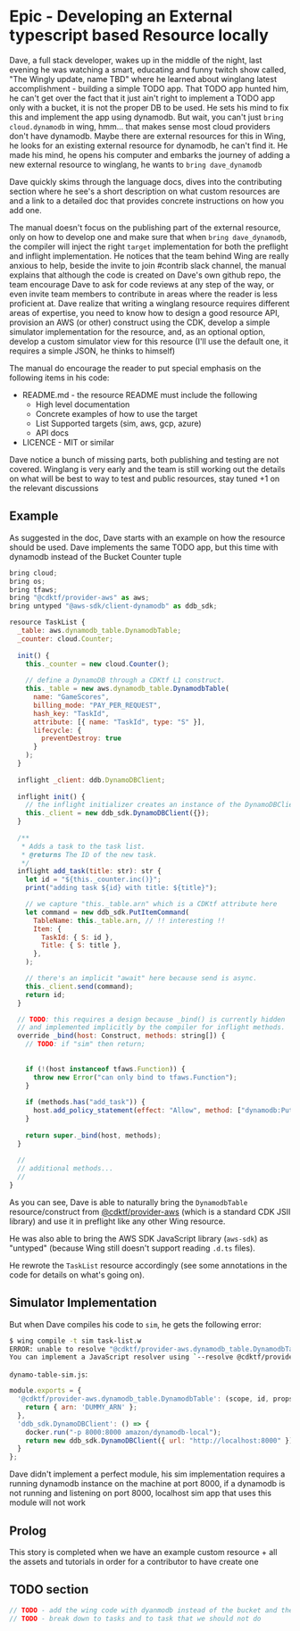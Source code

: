 # Epic - Developing an External typescript based Resource locally

Dave, a full stack developer, wakes up in the middle of the night, last evening he was watching a smart, educating and funny twitch show called, "The Wingly update, name TBD" where he learned about winglang latest accomplishment -  building a simple TODO app. That TODO app hunted him, he can't get over the fact that it just ain't right to implement a TODO app only with a bucket, it is not the proper DB to be used. He sets his mind to fix this and implement the app using dynamodb. But wait, you can't just `bring cloud.dynamodb` in wing, hmm... that makes sense most cloud providers don't have dynamodb. Maybe there are external resources for this in Wing, he looks for an existing external resource for dynamodb, he can't find it. He made his mind, he opens his computer and embarks the journey of adding a new external resource to winglang, he wants to `bring dave_dynamodb`

Dave quickly skims through the language docs, dives into the contributing section where he see's a short description on what custom resources are and a link to a detailed doc that provides concrete instructions on how you add one. 

The manual doesn't focus on the publishing part of the external resource, only on how to develop one and make sure that when `bring dave_dynamodb`, the compiler will inject the right `target` implementation for both the preflight and inflight implementation. He notices that the team behind Wing are really anxious to help, beside the invite to join #contrib slack channel, the manual explains that although the code is created on Dave's own github repo, the team encourage Dave to ask for code reviews at any step of the way, or even invite team members to contribute in areas where the reader is less proficient at. Dave realize that writing a winglang resource requires different areas of expertise, you need to know how to design a good resource API, provision an AWS (or other) construct using the CDK, develop a simple simulator implementation for the resource, and, as an optional option, develop a custom simulator view for this resource (I'll use the default one, it requires a simple JSON, he thinks to himself)

The manual do encourage the reader to put special emphasis on the following items in his code:
- README.md - the resource README must include the following
  - High level documentation 
  - Concrete examples of how to use the target 
  - List Supported targets (sim, aws, gcp, azure)
  - API docs 
- LICENCE - MIT or similar 
  
Dave notice a bunch of missing parts, both publishing and testing are not covered. Winglang is very early and the team is still working out the details on what will be best to way to test and public resources, stay tuned +1 on the relevant discussions

## Example 

As suggested in the doc, Dave starts with an example on how the resource should be used. Dave implements the same TODO app, but this time with dynamodb instead of the Bucket Counter tuple 

```js
bring cloud;
bring os;
bring tfaws;
bring "@cdktf/provider-aws" as aws;
bring untyped "@aws-sdk/client-dynamodb" as ddb_sdk;

resource TaskList {
  _table: aws.dynamodb_table.DynamodbTable;
  _counter: cloud.Counter;
    
  init() {
    this._counter = new cloud.Counter();
    
    // define a DynamoDB through a CDKtf L1 construct.
    this._table = new aws.dynamodb_table.DynamodbTable(
      name: "GameScores",
      billing_mode: "PAY_PER_REQUEST",
      hash_key: "TaskId",
      attribute: [{ name: "TaskId", type: "S" }],
      lifecycle: {
        preventDestroy: true
      }
    );    
  }
  
  inflight _client: ddb.DynamoDBClient;
  
  inflight init() {
    // the inflight initializer creates an instance of the DynamoDBClient object when it is first loaded.
    this._client = new ddb_sdk.DynamoDBClient({});
  }
    
  /** 
   * Adds a task to the task list.
   * @returns The ID of the new task.
   */
  inflight add_task(title: str): str {
    let id = "${this._counter.inc()}";
    print("adding task ${id} with title: ${title}");

    // we capture "this._table.arn" which is a CDKtf attribute here
    let command = new ddb_sdk.PutItemCommand(
      TableName: this._table.arn, // !! interesting !!
      Item: {
        TaskId: { S: id },
        Title: { S: title },
      },
    );

    // there's an implicit "await" here because send is async.
    this._client.send(command);
    return id;
  }

  // TODO: this requires a design because _bind() is currently hidden
  // and implemented implicitly by the compiler for inflight methods.
  override _bind(host: Construct, methods: string[]) {
    // TODO: if "sim" then return;
    
    
    if (!(host instanceof tfaws.Function)) {
      throw new Error("can only bind to tfaws.Function");
    }
    
    if (methods.has("add_task")) {
      host.add_policy_statement(effect: "Allow", method: ["dynamodb:PutItem"], resource: [this._table.arn]);
    }
    
    return super._bind(host, methods);
  }
  
  //
  // additional methods...
  //
}
```

As you can see, Dave is able to naturally bring the `DynamodbTable` resource/construct from 
[@cdktf/provider-aws](https://www.npmjs.com/package/@cdktf/provider-aws) (which is a standard CDK JSII library)
and use it in preflight like any other Wing resource.

He was also able to bring the AWS SDK JavaScript library (`aws-sdk`) as "untyped" (because Wing still doesn't
support reading `.d.ts` files).

He rewrote the `TaskList` resource accordingly (see some annotations in the code for details on what's going on).

## Simulator Implementation 

But when Dave compiles his code to `sim`, he gets the following error:

```sh
$ wing compile -t sim task-list.w
ERROR: unable to resolve "@cdktf/provider-aws.dynamodb_table.DynamodbTable" for the "sim" target.
You can implement a JavaScript resolver using `--resolve @cdktf/provider-aws.dynamodb_table.DynamodbTable:sim=dynamo-table-sim.js`
```

`dynamo-table-sim.js`:

```js
module.exports = {
  '@cdktf/provider-aws.dynamodb_table.DynamodbTable': (scope, id, props) => {
    return { arn: 'DUMMY_ARN' };
  },
  'ddb_sdk.DynamoDBClient': () => {
    docker.run("-p 8000:8000 amazon/dynamodb-local");
    return new ddb_sdk.DynamoDBClient({ url: "http://localhost:8000" });
  }
};
```

Dave didn't implement a perfect module, his sim implementation requires a running dynamodb instance on the machine at port 8000, if a dynamodb is not running and listening on port 8000, localhost sim app that uses this module will not work

## Prolog 

This story is completed when we have an example custom resource + all the assets and tutorials in order for a contributor to have create one

## TODO section

```js
// TODO - add the wing code with dyanmodb instead of the bucket and the counter 
// TODO - break down to tasks and to task that we should not do 
```

